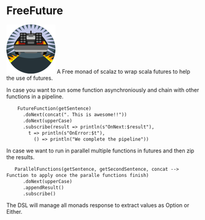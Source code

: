 # FreeFuture
![My image](img/future.png)
A Free monad of scalaz to wrap scala futures to help the use of futures.

In case you want to run some function asynchroniously and chain with other functions in a pipeline.

```
    FutureFunction(getSentence)
      .doNext(concat(". This is awesome!!"))
      .doNext(upperCase)
      .subscribe(result => println(s"OnNext:$result"),
        t => println(s"OnError:$t"),
          () => println("We complete the pipeline"))

```

In case we want to run in parallel multiple functions in futures and then zip the results.

```
   ParallelFunctions(getSentence, getSecondSentence, concat --> Function to apply once the paralle functions finish)
      .doNext(upperCase)
      .appendResult()
      .subscribe()
```

The DSL will manage all monads response to extract values as Option or Either.
